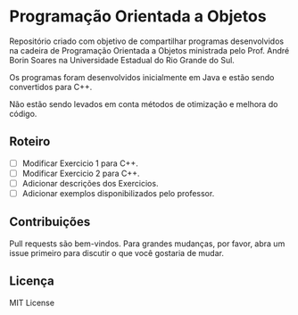 # Programação Orientada a Objetos

Repositório criado com objetivo de compartilhar programas desenvolvidos na cadeira de Programação Orientada a Objetos ministrada pelo Prof. André Borin Soares na Universidade Estadual do Rio Grande do Sul.

Os programas foram desenvolvidos inicialmente em Java e estão sendo convertidos para C++.

Não estão sendo levados em conta métodos de otimização e melhora do código.

## Roteiro

- [ ] Modificar Exercicio 1 para C++.
- [ ] Modificar Exercicio 2 para C++.
- [ ] Adicionar descrições dos Exercicios.
- [ ] Adicionar exemplos disponibilizados pelo professor.

## Contribuições
Pull requests são bem-vindos. Para grandes mudanças, por favor, abra um issue primeiro para discutir o que você gostaria de mudar.

## Licença
MIT License

